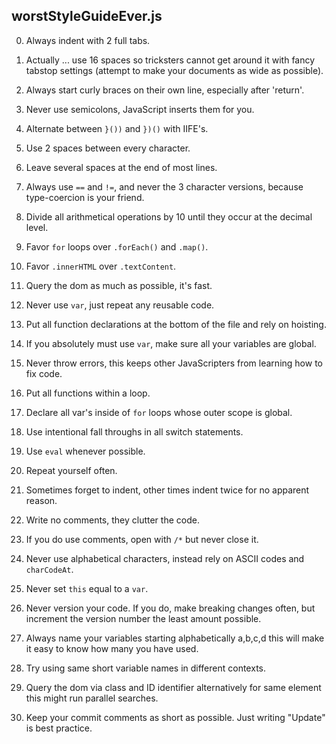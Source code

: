## worstStyleGuideEver.js

0. Always indent with 2 full tabs.

1. Actually ... use 16 spaces so tricksters cannot get around it with fancy tabstop settings
(attempt to make your documents as wide as possible).

2. Always start curly braces on their own line, especially after 'return'.

3. Never use semicolons, JavaScript inserts them for you.

4. Alternate between `}())` and `})()` with IIFE's.

5. Use 2 spaces between every character.

6. Leave several spaces at the end of most lines.

7. Always use `==` and `!=`, and never the 3 character versions, because type-coercion is your friend.

8. Divide all arithmetical operations by 10 until they occur at the decimal level.

9. Favor `for` loops over `.forEach()` and `.map()`.

10. Favor `.innerHTML` over `.textContent`.

11. Query the dom as much as possible, it's fast.

12. Never use `var`, just repeat any reusable code.

13. Put all function declarations at the bottom of the file and rely on hoisting.

14. If you absolutely must use `var`, make sure all your variables are global.

15. Never throw errors, this keeps other JavaScripters from learning how to fix code.

16. Put all functions within a loop.

17. Declare all var's inside of `for` loops whose outer scope is global.

18. Use intentional fall throughs in all switch statements.

19. Use `eval` whenever possible.

20. Repeat yourself often.

21. Sometimes forget to indent, other times indent twice for no apparent reason.

22. Write no comments, they clutter the code.

23. If you do use comments, open with `/*` but never close it.

24. Never use alphabetical characters, instead rely on ASCII codes and `charCodeAt`.

25. Never set `this` equal to a `var`.

26. Never version your code. If you do, make breaking changes often, but increment the version number the least amount possible.

27. Always name your variables starting alphabetically a,b,c,d this will make it easy to know how many you have used.

28. Try using same short variable names in different contexts.

29. Query the dom via class and ID identifier alternatively for same element this might run parallel searches.

30. Keep your commit comments as short as possible. Just writing "Update" is best practice.

